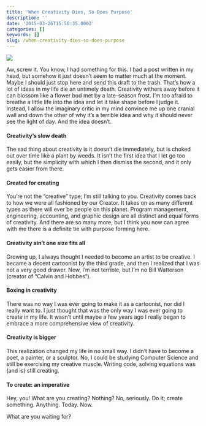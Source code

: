 ```yaml
---
title: 'When Creativity Dies, So Does Purpose'
description: ''
date: '2015-03-26T15:50:35.000Z'
categories: []
keywords: []
slug: /when-creativity-dies-so-does-purpose
---
```


![](https://cdn-images-1.medium.com/max/1200/1*BvokIeQ2hG_i0Rewm0LCUQ.jpeg)

Aw, screw it. You know, I had something for this. I had a post written in my head, but somehow it just doesn’t seem to matter much at the moment. Maybe I should just stop here and send this draft to the trash. That’s how a lot of ideas in my life die an untimely death. Creativity withers away before it can blossom like a flower bud met by a late-season frost. I’m too afraid to breathe a little life into the idea and let it take shape before I judge it. Instead, I allow the imaginary critic in my mind convince me up one cranial wall and down the other of why it’s a terrible idea and why it should never see the light of day. And the idea doesn’t.

#### Creativity’s slow death

The sad thing about creativity is it doesn’t die immediately, but is choked out over time like a plant by weeds. It isn’t the first idea that I let go too easily, but the simplicity with which I then dismiss the second, and it only gets easier from there.

#### Created for creating

You’re not the “creative” type; I’m still talking to you. Creativity comes back to how we were all fashioned by our Creator. It takes on as many different types as there will ever be people on this planet. Program management, engineering, accounting, and graphic design are all distinct and equal forms of creativity. And there are so many more, but I think you now can agree with me there is a definite tie with purpose forming here.

#### Creativity ain’t one size fits all

Growing up, I always thought I needed to become an artist to be creative. I became a decent cartoonist by the third grade, and then I realized that I was not a very good drawer. Now, I’m not terrible, but I’m no Bill Watterson (creator of “Calvin and Hobbes”).

#### Boxing in creativity

There was no way I was ever going to make it as a cartoonist, nor did I really want to. I just thought that was the only way I was ever going to create in my life. It wasn’t until maybe a few years ago I really began to embrace a more comprehensive view of creativity.

#### Creativity is bigger

This realization changed my life in no small way. I didn’t have to become a poet, a painter, or a sculptor. No, I could be studying Computer Science and still be exercising my creative muscle. Writing code, solving equations was (and is) still creating.

#### To create: an imperative

Hey, you! What are you creating? Nothing? No, seriously. Do it; create something. Anything. Today. Now.

What are you waiting for?